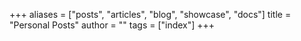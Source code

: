 +++
aliases = ["posts", "articles", "blog", "showcase", "docs"]
title = "Personal Posts"
author = ""
tags = ["index"]
+++
